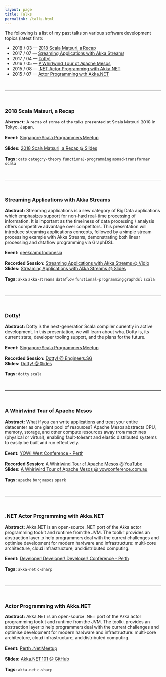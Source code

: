 ```yaml
---
layout: page
title: Talks
permalink: /talks.html
---
```


The following is a list of my past talks on various software development topics (latest first):

* 2018 / 03 &mdash; [2018 Scala Matsuri, a Recap](#2018-scala-matsuri-a-recap)
* 2017 / 07 &mdash; [Streaming Applications with Akka Streams](#streaming-applications-with-akka-streams)
* 2017 / 04 &mdash; [Dotty!](#dotty)
* 2016 / 05 &mdash; [A Whirlwind Tour of Apache Mesos](#a-whirlwind-tour-of-apache-mesos)
* 2015 / 08 &mdash; [.NET Actor Programming with Akka.NET](#net-actor-programming-with-akkanet)
* 2015 / 07 &mdash; [Actor Programming with Akka.NET](#actor-programming-with-akkanet)

<br>

---

<br>

### 2018 Scala Matsuri, a Recap
**Abstract:** A recap of some of the talks presented at Scala Matsuri 2018 in Tokyo, Japan.
<br><br>
**Event:** [Singapore Scala Programmers Meetup](https://www.meetup.com/Singapore-Scala-Programmers/events/248991368/)
<br><br>
**Slides:** [2018 Scala Matsuri, a Recap @ Slides](https://slides.com/hhandoko/scala-matsuri-2018-recap/) 
<br><br>
**Tags:** `cats` `category-theory` `functional-programming` `monad-transformer` `scala`

<br>

---

<br>

### Streaming Applications with Akka Streams
**Abstract:** Streaming applications is a new category of Big Data applications which emphasizes support for non-hard real-time processing of information. It is important as the timeliness of data processing / analysis offers competitive advantage over competitors. This presentation will introduce streaming applications concepts, followed by a simple stream processing example with Akka Streams, demonstrating both linear processing and dataflow programming via GraphDSL.
<br><br>
**Event:** [geekcamp Indonesia](https://www.geekcamp.id/)
<br><br>
**Recorded Session:** [Streaming Applications with Akka Streams @ Vidio](https://www.vidio.com/watch/793734-streaming-applications-with-akka-streams-herdy-handoko)<br>
**Slides:** [Streaming Applications with Akka Streams @ Slides](https://slides.com/hhandoko/streaming-applications/) 
<br><br>
**Tags:** `akka` `akka-streams` `dataflow` `functional-programming` `graphdsl` `scala`

<br>

---

<br>

### Dotty!
**Abstract:** Dotty is the next-generation Scala compiler currently in active development. In this presentation, we will learn about what Dotty is, its current state, developer tooling support, and the plans for the future.
<br><br>
**Event:** [Singapore Scala Programmers Meetup](https://www.meetup.com/Singapore-Scala-Programmers/events/238821807/)
<br><br>
**Recorded Session:** [Dotty! @ Engineers.SG](https://engineers.sg/video/dotty-singapore-scala-programmers--1653)<br>
**Slides:** [Dotty! @ Slides](http://slides.com/hhandoko/scala-meetup-sg-2017-04-dotty) 
<br><br>
**Tags:** `dotty` `scala`

<br>

---

<br>

### A Whirlwind Tour of Apache Mesos
**Abstract:** What if you can write applications and treat your entire datacenter as one giant pool of resources? Apache Mesos abstracts CPU, memory, storage, and other compute resources away from machines (physical or virtual), enabling fault-tolerant and elastic distributed systems to easily be built and run effectively.
<br><br>
**Event:** [YOW! West Conference - Perth](http://west.yowconference.com.au/archive-2016/herdy-handoko/)
<br><br>
**Recorded Session:** [A Whirlwind Tour of Apache Mesos @ YouTube](https://www.youtube.com/watch?v=BaWyUjTJXuA&list=PLIpl4GKFQR6cT9WOLOwvVkMm7UP89-sUX&index=20)<br>
**Slides:** [A Whirlwind Tour of Apache Mesos @ yowconference.com.au](http://yowconference.com.au/slides/yowwest2016/Handoko-ApacheMesosTour.pdf)
<br><br>
**Tags:** `apache` `borg` `mesos` `spark`

<br>

---

<br>

### .NET Actor Programming with Akka.NET
**Abstract:** Akka.NET is an open-source .NET port of the Akka actor programming toolkit and runtime from the JVM. The toolkit provides an abstraction layer to help programmers deal with the current challenges and optimise development for modern hardware and infrastructure: multi-core architecture, cloud infrastructure, and distributed computing.
<br><br>
**Event:** [Developer! Developer! Developer! Conference - Perth](http://lanyrd.com/2015/dddperth/sdqhzb/)
<br><br>
**Tags:** `akka-net` `c-sharp`

<br>

---

<br>

### Actor Programming with Akka.NET
**Abstract:** Akka.NET is an open-source .NET port of the Akka actor programming toolkit and runtime from the JVM. The toolkit provides an abstraction layer to help programmers deal with the current challenges and optimise development for modern hardware and infrastructure: multi-core architecture, cloud infrastructure, and distributed computing.
<br><br>
**Event:** [Perth .Net Meetup](https://www.meetup.com/PerthDotNet/events/223510992/)
<br><br>
**Slides:** [Akka.NET 101 @ GitHub](https://github.com/hhandoko/akka-dotnet-101/raw/master/resources/Akka-dot-NET-101.pdf)
<br><br>
**Tags:** `akka-net` `c-sharp`
